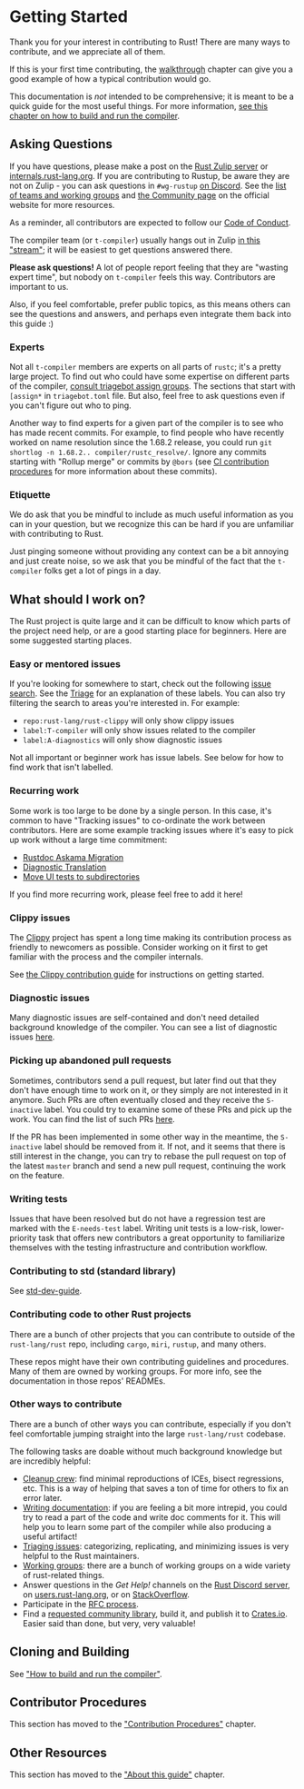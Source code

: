 # Getting Started

Thank you for your interest in contributing to Rust! There are many ways to
contribute, and we appreciate all of them.

<!-- toc -->

If this is your first time contributing, the [walkthrough] chapter can give you a good example of
how a typical contribution would go.

This documentation is _not_ intended to be comprehensive; it is meant to be a
quick guide for the most useful things. For more information, [see this
chapter on how to build and run the compiler](./building/how-to-build-and-run.md).

[internals]: https://internals.rust-lang.org
[rust-discord]: http://discord.gg/rust-lang
[rust-zulip]: https://rust-lang.zulipchat.com
[coc]: https://www.rust-lang.org/policies/code-of-conduct
[walkthrough]: ./walkthrough.md
[Getting Started]: ./getting-started.md

## Asking Questions

If you have questions, please make a post on the [Rust Zulip server][rust-zulip] or
[internals.rust-lang.org][internals]. If you are contributing to Rustup, be aware they are not on
Zulip - you can ask questions in `#wg-rustup` [on Discord][rust-discord].
See the [list of teams and working groups][governance] and [the Community page][community] on the
official website for more resources.

[governance]: https://www.rust-lang.org/governance
[community]: https://www.rust-lang.org/community

As a reminder, all contributors are expected to follow our [Code of Conduct][coc].

The compiler team (or `t-compiler`) usually hangs out in Zulip [in this
"stream"][z]; it will be easiest to get questions answered there.

[z]: https://rust-lang.zulipchat.com/#narrow/stream/131828-t-compiler

**Please ask questions!** A lot of people report feeling that they are "wasting
expert time", but nobody on `t-compiler` feels this way. Contributors are
important to us.

Also, if you feel comfortable, prefer public topics, as this means others can
see the questions and answers, and perhaps even integrate them back into this
guide :)

### Experts

Not all `t-compiler` members are experts on all parts of `rustc`; it's a
pretty large project. To find out who could have some expertise on
different parts of the compiler, [consult triagebot assign groups][map].
The sections that start with `[assign*` in `triagebot.toml` file. 
But also, feel free to ask questions even if you can't figure out who to ping.

Another way to find experts for a given part of the compiler is to see who has made recent commits.
For example, to find people who have recently worked on name resolution since the 1.68.2 release,
you could run `git shortlog -n 1.68.2.. compiler/rustc_resolve/`. Ignore any commits starting with
"Rollup merge" or commits by `@bors` (see [CI contribution procedures](./contributing.md#ci) for
more information about these commits).

[map]: https://github.com/rust-lang/rust/blob/master/triagebot.toml

### Etiquette

We do ask that you be mindful to include as much useful information as you can
in your question, but we recognize this can be hard if you are unfamiliar with
contributing to Rust.

Just pinging someone without providing any context can be a bit annoying and
just create noise, so we ask that you be mindful of the fact that the
`t-compiler` folks get a lot of pings in a day.

## What should I work on?

The Rust project is quite large and it can be difficult to know which parts of the project need
help, or are a good starting place for beginners. Here are some suggested starting places.

### Easy or mentored issues

If you're looking for somewhere to start, check out the following [issue
search][help-wanted-search]. See the [Triage] for an explanation of these labels. You can also try
filtering the search to areas you're interested in. For example:

- `repo:rust-lang/rust-clippy` will only show clippy issues
- `label:T-compiler` will only show issues related to the compiler
- `label:A-diagnostics` will only show diagnostic issues

Not all important or beginner work has issue labels.
See below for how to find work that isn't labelled.

[help-wanted-search]: https://github.com/issues?q=is%3Aopen+is%3Aissue+org%3Arust-lang+no%3Aassignee+label%3AE-easy%2C%22good+first+issue%22%2Cgood-first-issue%2CE-medium%2CEasy%2CE-help-wanted%2CE-mentor+-label%3AS-blocked+
[Triage]: ./contributing.md#issue-triage

### Recurring work

Some work is too large to be done by a single person. In this case, it's common to have "Tracking
issues" to co-ordinate the work between contributors. Here are some example tracking issues where
it's easy to pick up work without a large time commitment:

- [Rustdoc Askama Migration](https://github.com/rust-lang/rust/issues/108868)
- [Diagnostic Translation](https://github.com/rust-lang/rust/issues/100717)
- [Move UI tests to subdirectories](https://github.com/rust-lang/rust/issues/73494)

If you find more recurring work, please feel free to add it here!

### Clippy issues

The [Clippy] project has spent a long time making its contribution process as friendly to newcomers
as possible. Consider working on it first to get familiar with the process and the compiler
internals.

See [the Clippy contribution guide][clippy-contributing] for instructions on getting started.

[Clippy]: https://doc.rust-lang.org/clippy/
[clippy-contributing]: https://github.com/rust-lang/rust-clippy/blob/master/CONTRIBUTING.md

### Diagnostic issues

Many diagnostic issues are self-contained and don't need detailed background knowledge of the
compiler. You can see a list of diagnostic issues [here][diagnostic-issues].

[diagnostic-issues]: https://github.com/rust-lang/rust/issues?q=is%3Aissue+is%3Aopen+label%3AA-diagnostics+no%3Aassignee

### Picking up abandoned pull requests

Sometimes, contributors send a pull request, but later find out that they don't have enough
time to work on it, or they simply are not interested in it anymore. Such PRs are often
eventually closed and they receive the `S-inactive` label. You could try to examine some of
these PRs and pick up the work. You can find the list of such PRs [here][abandoned-prs].

If the PR has been implemented in some other way in the meantime, the `S-inactive` label
should be removed from it. If not, and it seems that there is still interest in the change,
you can try to rebase the pull request on top of the latest `master` branch and send a new
pull request, continuing the work on the feature.

[abandoned-prs]: https://github.com/rust-lang/rust/pulls?q=is%3Apr+label%3AS-inactive+is%3Aclosed

### Writing tests

Issues that have been resolved but do not have a regression test are marked with the `E-needs-test` label. Writing unit tests is a low-risk, lower-priority task that offers new contributors a great opportunity to familiarize themselves with the testing infrastructure and contribution workflow.

### Contributing to std (standard library)

See [std-dev-guide](https://std-dev-guide.rust-lang.org/).

### Contributing code to other Rust projects

There are a bunch of other projects that you can contribute to outside of the
`rust-lang/rust` repo, including `cargo`, `miri`, `rustup`, and many others.

These repos might have their own contributing guidelines and procedures. Many
of them are owned by working groups. For more info, see the documentation in those repos' READMEs.

### Other ways to contribute

There are a bunch of other ways you can contribute, especially if you don't
feel comfortable jumping straight into the large `rust-lang/rust` codebase.

The following tasks are doable without much background knowledge but are
incredibly helpful:

- [Cleanup crew][iceb]: find minimal reproductions of ICEs, bisect
  regressions, etc. This is a way of helping that saves a ton of time for
  others to fix an error later.
- [Writing documentation][wd]: if you are feeling a bit more intrepid, you could try
  to read a part of the code and write doc comments for it. This will help you
  to learn some part of the compiler while also producing a useful artifact!
- [Triaging issues][triage]: categorizing, replicating, and minimizing issues is very helpful to the Rust maintainers.
- [Working groups][wg]: there are a bunch of working groups on a wide variety
  of rust-related things.
- Answer questions in the _Get Help!_ channels on the [Rust Discord
  server][rust-discord], on [users.rust-lang.org][users], or on
  [StackOverflow][so].
- Participate in the [RFC process](https://github.com/rust-lang/rfcs).
- Find a [requested community library][community-library], build it, and publish
  it to [Crates.io](http://crates.io). Easier said than done, but very, very
  valuable!

[rust-discord]: https://discord.gg/rust-lang
[users]: https://users.rust-lang.org/
[so]: http://stackoverflow.com/questions/tagged/rust
[community-library]: https://github.com/rust-lang/rfcs/labels/A-community-library
[iceb]: ./notification-groups/cleanup-crew.md
[wd]: ./contributing.md#writing-documentation
[wg]: https://rust-lang.github.io/compiler-team/working-groups/
[triage]: ./contributing.md#issue-triage

## Cloning and Building

See ["How to build and run the compiler"](./building/how-to-build-and-run.md).

## Contributor Procedures

This section has moved to the ["Contribution Procedures"](./contributing.md) chapter.

## Other Resources

This section has moved to the ["About this guide"][more-links] chapter.

[more-links]: ./about-this-guide.md#other-places-to-find-information
